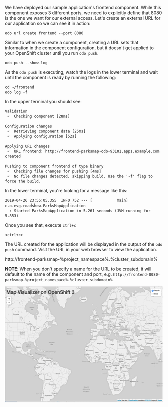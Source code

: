 We have deployed our sample application's frontend component. While this component exposes 3 different ports, we need to explicitly define that 8080 is the one we want for our external access. Let's create an external URL for our application so we can see it in action:

```execute-1
odo url create frontend --port 8080
```

Similar to when we create a component, creating a URL sets that information in the component configuration, but it doesn't get applied to your OpenShift cluster until you run `odo push`.

```execute-1
odo push --show-log
```

As the `odo push` is executing, watch the logs in the lower terminal and wait until the component is ready by running the following:

```execute-2
cd ~/frontend
odo log -f
```

In the upper terminal you should see:

```
Validation
 ✓  Checking component [28ms]

Configuration changes
 ✓  Retrieving component data [25ms]
 ✓  Applying configuration [52s]

Applying URL changes
 ✓  URL frontend: http://frontend-parksmap-odo-93101.apps.example.com created

Pushing to component frontend of type binary
 ✓  Checking file changes for pushing [4ms]
 ✓  No file changes detected, skipping build. Use the '-f' flag to force the build.
```

In the lower terminal, you're looking for a message like this:

```
2019-04-26 23:55:05.355  INFO 752 --- [           main] c.o.evg.roadshow.ParksMapApplication
  : Started ParksMapApplication in 5.261 seconds (JVM running for 5.853)
```

Once you see that, execute `ctrl+c`

```execute-2
<ctrl+c>
```

The URL created for the application will be displayed in the output of the `odo push` command. Visit the URL in your web browser to view the application.

http://frontend-parksmap-%project_namespace%.%cluster_subdomain%

__NOTE__: When you don't specify a name for the URL to be created, it will default to the name of the component and port, e.g. ``http://frontend-8080-parksmap-%project_namespace%.%cluster_subdomain%``

![parksmap frontend](frontend.png)
